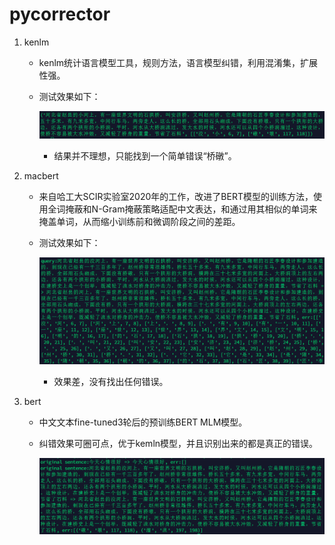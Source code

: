 # pycorrector

1. kenlm
    - kenlm统计语言模型工具，规则方法，语言模型纠错，利用混淆集，扩展性强。
    - 测试效果如下：

        ![image](docs/kenlm.png)

        - 结果并不理想，只能找到一个简单错误“桥礅”。


2. macbert
    - 来自哈工大SCIR实验室2020年的工作，改进了BERT模型的训练方法，使用全词掩蔽和N-Gram掩蔽策略适配中文表达，和通过用其相似的单词来掩盖单词，从而缩小训练前和微调阶段之间的差距。
    - 测试效果如下：

        ![image1](docs/macbert.png)
        
        - 效果差，没有找出任何错误。
        
        
3. bert
    - 中文文本fine-tuned3轮后的预训练BERT MLM模型。
    - 纠错效果可圈可点，优于kemln模型，并且识别出来的都是真正的错误。
        
        ![image](docs/bert.png)



        
        
